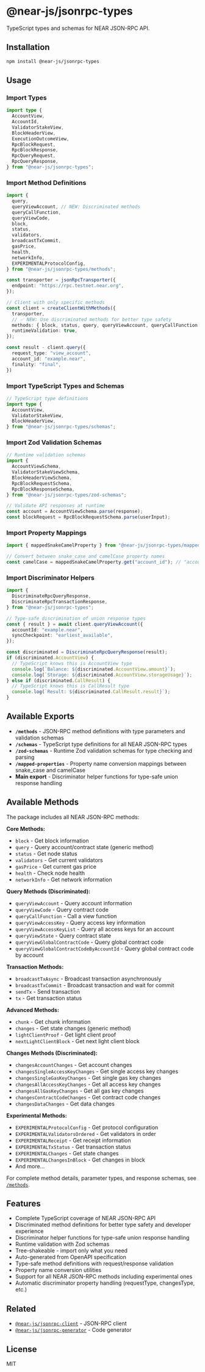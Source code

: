# @near-js/jsonrpc-types

TypeScript types and schemas for NEAR JSON-RPC API.

## Installation

```bash
npm install @near-js/jsonrpc-types
```

## Usage

### Import Types

```typescript
import type {
  AccountView,
  AccountId,
  ValidatorStakeView,
  BlockHeaderView,
  ExecutionOutcomeView,
  RpcBlockRequest,
  RpcBlockResponse,
  RpcQueryRequest,
  RpcQueryResponse,
} from "@near-js/jsonrpc-types";
```

### Import Method Definitions

```typescript
import {
  query,
  queryViewAccount, // NEW: Discriminated methods
  queryCallFunction,
  queryViewCode,
  block,
  status,
  validators,
  broadcastTxCommit,
  gasPrice,
  health,
  networkInfo,
  EXPERIMENTALProtocolConfig,
} from "@near-js/jsonrpc-types/methods";

const transporter = jsonRpcTransporter({
  endpoint: "https://rpc.testnet.near.org",
});

// Client with only specific methods
const client = createClientWithMethods({
  transporter,
  // ✅ NEW: Use discriminated methods for better type safety
  methods: { block, status, query, queryViewAccount, queryCallFunction },
  runtimeValidation: true,
});

const result - client.query({
  request_type: "view_account",
  account_id: "example.near",
  finality: "final",
})
```

### Import TypeScript Types and Schemas

```typescript
// TypeScript type definitions
import type {
  AccountView,
  ValidatorStakeView,
  BlockHeaderView,
} from "@near-js/jsonrpc-types/schemas";
```

### Import Zod Validation Schemas

```typescript
// Runtime validation schemas
import {
  AccountViewSchema,
  ValidatorStakeViewSchema,
  BlockHeaderViewSchema,
  RpcBlockRequestSchema,
  RpcBlockResponseSchema,
} from "@near-js/jsonrpc-types/zod-schemas";

// Validate API responses at runtime
const account = AccountViewSchema.parse(response);
const blockRequest = RpcBlockRequestSchema.parse(userInput);
```

### Import Property Mappings

```typescript
import { mappedSnakeCamelProperty } from "@near-js/jsonrpc-types/mapped-properties";

// Convert between snake_case and camelCase property names
const camelCase = mappedSnakeCamelProperty.get("account_id"); // "accountId"
```

### Import Discriminator Helpers

```typescript
import {
  DiscriminateRpcQueryResponse,
  DiscriminateRpcTransactionResponse,
} from "@near-js/jsonrpc-types";

// Type-safe discrimination of union response types
const { result } = await client.queryViewAccount({
  accountId: "example.near",
  syncCheckpoint: "earliest_available",
});

const discriminated = DiscriminateRpcQueryResponse(result);
if (discriminated.AccountView) {
  // TypeScript knows this is AccountView type
  console.log(`Balance: ${discriminated.AccountView.amount}`);
  console.log(`Storage: ${discriminated.AccountView.storageUsage}`);
} else if (discriminated.CallResult) {
  // TypeScript knows this is CallResult type
  console.log(`Result: ${discriminated.CallResult.result}`);
}
```

## Available Exports

- **`/methods`** - JSON-RPC method definitions with type parameters and validation schemas
- **`/schemas`** - TypeScript type definitions for all NEAR JSON-RPC types
- **`/zod-schemas`** - Runtime Zod validation schemas for type checking and parsing
- **`/mapped-properties`** - Property name conversion mappings between snake_case and camelCase
- **Main export** - Discriminator helper functions for type-safe union response handling

## Available Methods

The package includes all NEAR JSON-RPC methods:

**Core Methods:**

- `block` - Get block information
- `query` - Query account/contract state (generic method)
- `status` - Get node status
- `validators` - Get current validators
- `gasPrice` - Get current gas price
- `health` - Check node health
- `networkInfo` - Get network information

**Query Methods (Discriminated):**

- `queryViewAccount` - Query account information
- `queryViewCode` - Query contract code
- `queryCallFunction` - Call a view function
- `queryViewAccessKey` - Query access key information
- `queryViewAccessKeyList` - Query all access keys for an account
- `queryViewState` - Query contract state
- `queryViewGlobalContractCode` - Query global contract code
- `queryViewGlobalContractCodeByAccountId` - Query global contract code by account

**Transaction Methods:**

- `broadcastTxAsync` - Broadcast transaction asynchronously
- `broadcastTxCommit` - Broadcast transaction and wait for commit
- `sendTx` - Send transaction
- `tx` - Get transaction status

**Advanced Methods:**

- `chunk` - Get chunk information
- `changes` - Get state changes (generic method)
- `lightClientProof` - Get light client proof
- `nextLightClientBlock` - Get next light client block

**Changes Methods (Discriminated):**

- `changesAccountChanges` - Get account changes
- `changesSingleAccessKeyChanges` - Get single access key changes
- `changesSingleGasKeyChanges` - Get single gas key changes
- `changesAllAccessKeyChanges` - Get all access key changes
- `changesAllGasKeyChanges` - Get all gas key changes
- `changesContractCodeChanges` - Get contract code changes
- `changesDataChanges` - Get data changes

**Experimental Methods:**

- `EXPERIMENTALProtocolConfig` - Get protocol configuration
- `EXPERIMENTALValidatorsOrdered` - Get validators in order
- `EXPERIMENTALReceipt` - Get receipt information
- `EXPERIMENTALTxStatus` - Get transaction status
- `EXPERIMENTALChanges` - Get state changes
- `EXPERIMENTALChangesInBlock` - Get changes in block
- And more...

For complete method details, parameter types, and response schemas, see [`/methods`](./src/methods.ts).

## Features

- Complete TypeScript coverage of NEAR JSON-RPC API
- Discriminated method definitions for better type safety and developer experience
- Discriminator helper functions for type-safe union response handling
- Runtime validation with Zod schemas
- Tree-shakeable - import only what you need
- Auto-generated from OpenAPI specification
- Type-safe method definitions with request/response validation
- Property name conversion utilities
- Support for all NEAR JSON-RPC methods including experimental ones
- Automatic discriminator property handling (requestType, changesType, etc.)

## Related

- [`@near-js/jsonrpc-client`](../jsonrpc-client) - JSON-RPC client
- [`@near-js/jsonrpc-generator`](../jsonrpc-generator) - Code generator

## License

MIT
